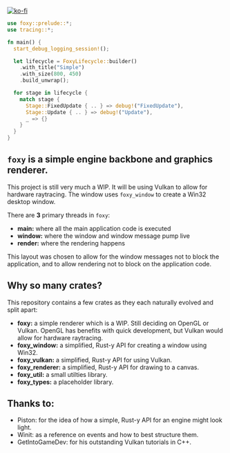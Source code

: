 [![ko-fi](https://ko-fi.com/img/githubbutton_sm.svg)](https://ko-fi.com/R6R8PGIU6)

```rust
use foxy::prelude::*;
use tracing::*;

fn main() {
  start_debug_logging_session!();

  let lifecycle = FoxyLifecycle::builder()
    .with_title("Simple")
    .with_size(800, 450)
    .build_unwrap();

  for stage in lifecycle {
    match stage {
      Stage::FixedUpdate { .. } => debug!("FixedUpdate"),
      Stage::Update { .. } => debug!("Update"),
      _ => {}
    }
  }
}
```
## `foxy` is a simple engine backbone and graphics renderer.
This project is still very much a WIP. It will be using Vulkan to allow for hardware raytracing. The window uses `foxy_window` to create a Win32 desktop window. 

There are **3** primary threads in `foxy`:

* **main:** where all the main application code is executed
* **window:** where the window and window message pump live
* **render:** where the rendering happens

This layout was chosen to allow for the window messages not to block the application, and to allow rendering not to block on the application code.

## Why so many crates?

This repository contains a few crates as they each naturally evolved and split apart:

* **foxy:** a simple renderer which is a WIP. Still deciding on OpenGL or Vulkan. OpenGL has benefits with quick development, but Vulkan would allow for hardware raytracing.
* **foxy_window:** a simplified, Rust-y API for creating a window using Win32.
* **foxy_vulkan:** a simplified, Rust-y API for using Vulkan.
* **foxy_renderer:** a simplified, Rust-y API for drawing to a canvas.
* **foxy_util:** a small utilties library.
* **foxy_types:** a placeholder library.

## Thanks to:
* Piston: for the idea of how a simple, Rust-y API for an engine might look light.
* Winit: as a reference on events and how to best structure them.
* GetIntoGameDev: for his outstanding Vulkan tutorials in C++.
